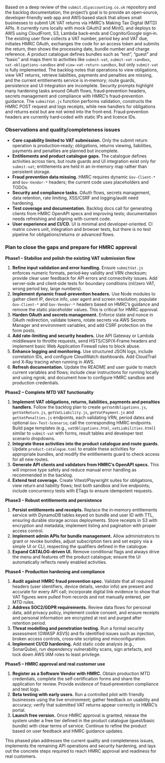 Based on a deep review of the `submit.diyaccounting.co.uk` repository and the backlog documentation, the project’s goal is to provide an open‑source, developer‑friendly web app and AWS‑based stack that allows small businesses to submit UK VAT returns via HMRC’s Making Tax Digital (MTD) APIs.  It currently runs locally with mock OAuth2 and MinIO, and deploys to AWS using CloudFront, S3, Lambda back‑ends and Cognito/Google sign‑in.  The existing user flow collects a VAT number, period key and VAT due, initiates HMRC OAuth, exchanges the code for an access token and submits the return, then shows the processing date, bundle number and charge reference.  A product catalogue defines bundles such as “test”, “guest” and “basic” and maps them to activities like `submit-vat`, `submit-vat-sandbox`, `vat-obligations-sandbox` and `view-vat-return-sandbox`, but only `submit-vat` is fully implemented.  The backlog notes that operations to view obligations, view VAT returns, retrieve liabilities, payments and penalties are missing, and the current entitlements service is in‑memory; route guards, persistence and UI integration are incomplete.  Security prompts highlight many hardening tasks around OAuth flows, fraud‑prevention headers, secrets management and compliance with HMRC’s fraud‑prevention guidance.  The `submitVat.js` function performs validation, constructs the HMRC POST request and logs receipts, while new handlers for obligations and returns exist but are not wired into the front‑end.  Fraud‑prevention headers are currently hard‑coded with static IPs and licence IDs.

### Observations and quality/completeness issues

* **Core capability limited to VAT submission.** Only the submit return operation is production‑ready; obligations, returns viewing, liabilities, payments and penalties are planned but incomplete.
* **Entitlements and product catalogue gaps.** The catalogue defines activities across tiers, but route guards and UI integration exist only for `submit‑vat`; entitlements are held in an in‑memory map rather than persistent storage.
* **Fraud prevention data missing.** HMRC requires dynamic `Gov‑Client-*` and `Gov‑Vendor-*` headers; the current code uses placeholders and TODOs.
* **Security and compliance tasks.** OAuth flows, secrets management, data retention, rate limiting, XSS/CSRF and logging/audit need hardening.
* **Test coverage and documentation.** Backlog docs call for generating clients from HMRC OpenAPI specs and improving tests; documentation needs refreshing and aligning with current code.
* **User experience and CI/CD.** UI is minimal and developer‑oriented.  CI matrix covers unit, integration and browser tests, but there is no test pipeline for obligations/returns or advanced flows.

### Plan to close the gaps and prepare for HMRC approval

**Phase1 – Stabilise and polish the existing VAT submission flow**

1. **Refine input validation and error handling.** Ensure `submitVat.js` enforces numeric formats, period‑key validity and VRN checksum; provide clear user feedback for API errors and connectivity issues.  Add server‑side and client‑side tests for boundary conditions (nil/zero VAT, wrong period key, large numbers).
2. **Implement dynamic fraud‑prevention headers.** Use Node modules to gather client IP, device info, user agent and screen resolution; populate `Gov‑Client-*` and `Gov‑Vendor-*` headers based on HMRC’s guidance and remove the static placeholder values.  This is critical for HMRC approval.
3. **Harden OAuth and secrets management.** Enforce state and nonce in OAuth redirection, validate tokens, rotate secrets via AWS Secrets Manager and environment variables, and add CSRF protection on the form posts.
4. **Add rate‑limiting and security headers.** Use API Gateway or Lambda middleware to throttle requests, send HSTS/CSP/X‑Frame headers and implement basic Web Application Firewall rules to block abuse.
5. **Enhance logging and monitoring.** Use structured JSON logs, include correlation IDs, and configure CloudWatch dashboards.  Add CloudTrail and X‑Ray tracing when running in AWS.
6. **Refresh documentation.** Update the README and user guide to match current variables and flows; include clear instructions for running locally and using ngrok; and document how to configure HMRC sandbox and production credentials.

**Phase2 – Complete MTD VAT functionality**

1. **Implement VAT obligations, returns, liabilities, payments and penalties handlers.** Follow the backlog plan to create `getVatObligations.js`, `getVatReturn.js`, `getVatLiability.js`, `getVatPayment.js` and `getVatPenalties.js` endpoints, each validating VRN, period dates and optional `Gov-Test-Scenario`; call the corresponding HMRC endpoints.  Build page templates (e.g., `vatObligations.html`, `vatLiabilities.html`) similar to `submit-vat` with forms, result tables and developer test scenario dropdowns.
2. **Integrate these activities into the product catalogue and route guards.** Update `product-catalogue.toml` to enable these activities for appropriate bundles, and modify the entitlements guard to check access for all new routes.
3. **Generate API clients and validators from HMRC’s OpenAPI specs.** This will improve type safety and reduce manual error handling as recommended in the backlog.
4. **Extend test coverage.** Create Vitest/Playwright suites for obligations, view return and liability flows; test both sandbox and live endpoints; include concurrency tests with ETags to ensure idempotent requests.

**Phase3 – Robust entitlements and persistence**

1. **Persist entitlements and receipts.** Replace the in‑memory entitlements service with DynamoDB tables keyed on bundle and user ID with TTL, ensuring durable storage across deployments.  Store receipts in S3 with encryption and metadata; implement listing and pagination with proper access control.
2. **Implement admin APIs for bundle management.** Allow administrators to grant or revoke bundles, adjust subscription tiers and set expiry via a simple UI or CLI, respecting the qualifiers defined in the catalogue.
3. **Expand CATALOG‑driven UI.** Remove conditional flags and always drive the menu and features off the product catalogue; ensure the UI automatically reflects newly enabled activities.

**Phase4 – Production hardening and compliance**

1. **Audit against HMRC fraud prevention spec.** Validate that all required headers (user identifiers, device details, vendor info) are present and accurate for every API call; incorporate digital link evidence to show that VAT figures were pulled from records and not manually entered, per MTD rules.
2. **Address SOC2/GDPR requirements.** Review data flows for personal data, add privacy policy, implement cookie consent, and ensure receipts and personal information are encrypted at rest and purged after retention period.
3. **Threat modelling and penetration testing.** Run a formal security assessment (OWASP ASVS) and fix identified issues such as injection, broken access controls, cross‑site scripting and misconfiguration.
4. **Implement CI/CD hardening.** Add static code analysis (e.g., SonarQube), run dependency vulnerability scans, sign artefacts, and lock down AWS IAM roles to least privilege.

**Phase5 – HMRC approval and real customer use**

1. **Register as a Software Vendor with HMRC.** Obtain production MTD credentials, complete the self‑certification forms and share the application for review.  Provide evidence of fraud‑prevention compliance and test logs.
2. **Beta testing with early users.** Run a controlled pilot with friendly businesses using the live environment; gather feedback on usability and accuracy; verify that submitted VAT returns appear correctly in HMRC’s portal.
3. **Launch free version.** Once HMRC approval is granted, release the system under a free tier defined in the product catalogue (guest/basic bundle) with clear terms of service.  Continue to refine the product based on user feedback and HMRC guidance updates.

This phased plan addresses the current quality and completeness issues, implements the remaining API operations and security hardening, and lays out the concrete steps required to reach HMRC approval and readiness for real customers.
